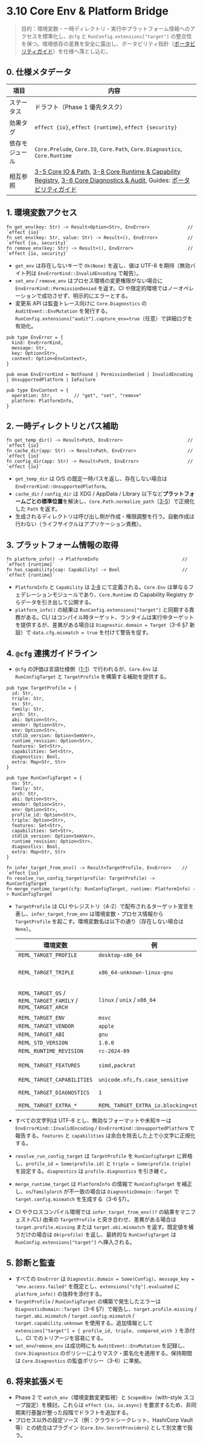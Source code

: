 # 3.10 Core Env & Platform Bridge

> 目的：環境変数・一時ディレクトリ・実行中プラットフォーム情報へのアクセスを標準化し、`@cfg` と `RunConfig.extensions["target"]` の整合性を保つ。環境依存の差異を安全に露出し、ポータビリティ指針（[ポータビリティガイド](guides/portability.md)）を仕様へ落とし込む。

## 0. 仕様メタデータ

| 項目 | 内容 |
| --- | --- |
| ステータス | ドラフト（Phase 1 優先タスク） |
| 効果タグ | `effect {io}`, `effect {runtime}`, `effect {security}` |
| 依存モジュール | `Core.Prelude`, `Core.IO`, `Core.Path`, `Core.Diagnostics`, `Core.Runtime` |
| 相互参照 | [3-5 Core IO & Path](3-5-core-io-path.md), [3-8 Core Runtime & Capability Registry](3-8-core-runtime-capability.md), [3-6 Core Diagnostics & Audit](3-6-core-diagnostics-audit.md), Guides: [ポータビリティガイド](guides/portability.md) |

## 1. 環境変数アクセス

```reml
fn get_env(key: Str) -> Result<Option<Str>, EnvError>              // `effect {io}`
fn set_env(key: Str, value: Str) -> Result<(), EnvError>           // `effect {io, security}`
fn remove_env(key: Str) -> Result<(), EnvError>                    // `effect {io, security}`
```

* `get_env` は存在しないキーで `Ok(None)` を返し、値は UTF-8 を期待（無効バイト列は `EnvErrorKind::InvalidEncoding` で報告）。
* `set_env` / `remove_env` はプロセス環境の変更権限がない場合に `EnvErrorKind::PermissionDenied` を返す。CI や限定的環境ではノーオペレーションで成功させず、明示的にエラーとする。 
* 変更系 API は監査トレース向けに `Core.Diagnostics` の `AuditEvent::EnvMutation` を発行する。`RunConfig.extensions["audit"].capture_env=true`（任意）で詳細ログを有効化。

```reml
pub type EnvError = {
  kind: EnvErrorKind,
  message: Str,
  key: Option<Str>,
  context: Option<EnvContext>,
}

pub enum EnvErrorKind = NotFound | PermissionDenied | InvalidEncoding | UnsupportedPlatform | IoFailure

pub type EnvContext = {
  operation: Str,        // "get", "set", "remove"
  platform: PlatformInfo,
}
```

## 2. 一時ディレクトリとパス補助

```reml
fn get_temp_dir() -> Result<Path, EnvError>                        // `effect {io}`
fn cache_dir(app: Str) -> Result<Path, EnvError>                   // `effect {io}`
fn config_dir(app: Str) -> Result<Path, EnvError>                  // `effect {io}`
```

* `get_temp_dir` は O/S の既定一時パスを返し、存在しない場合は `EnvErrorKind::UnsupportedPlatform`。
* `cache_dir` / `config_dir` は XDG / AppData / Library 以下など**プラットフォームごとの標準位置**を解決し、`Core.Path.normalize_path`（[3-5](3-5-core-io-path.md)）で正規化した `Path` を返す。
* 生成されるディレクトリは呼び出し側が作成・権限調整を行う。自動作成は行わない（ライフサイクルはアプリケーション責務）。

## 3. プラットフォーム情報の取得

```reml
fn platform_info() -> PlatformInfo                               // `effect {runtime}`
fn has_capability(cap: Capability) -> Bool                       // `effect {runtime}`
```

* `PlatformInfo` と `Capability` は [3-8](3-8-core-runtime-capability.md#platform-info) にて定義される。`Core.Env` は単なるフェデレーションモジュールであり、`Core.Runtime` の Capability Registry からデータを引き出して公開する。
* `platform_info()` の結果は `RunConfig.extensions["target"]` と同期する責務がある。CLI はコンパイル時ターゲット、ランタイムは実行中ターゲットを提供するが、差異がある場合は `Diagnostic.domain = Target`（3-6 §7 新設）で `data.cfg.mismatch = true` を付けて警告を促す。

## 4. `@cfg` 連携ガイドライン

* `@cfg` の評価は言語仕様側（[1-1](1-1-syntax.md#条件付きコンパイル属性-cfg)）で行われるが、`Core.Env` は `RunConfigTarget` と `TargetProfile` を構築する補助を提供する。

```reml
pub type TargetProfile = {
  id: Str,
  triple: Str,
  os: Str,
  family: Str,
  arch: Str,
  abi: Option<Str>,
  vendor: Option<Str>,
  env: Option<Str>,
  stdlib_version: Option<SemVer>,
  runtime_revision: Option<Str>,
  features: Set<Str>,
  capabilities: Set<Str>,
  diagnostics: Bool,
  extra: Map<Str, Str>
}

pub type RunConfigTarget = {
  os: Str,
  family: Str,
  arch: Str,
  abi: Option<Str>,
  vendor: Option<Str>,
  env: Option<Str>,
  profile_id: Option<Str>,
  triple: Option<Str>,
  features: Set<Str>,
  capabilities: Set<Str>,
  stdlib_version: Option<SemVer>,
  runtime_revision: Option<Str>,
  diagnostics: Bool,
  extra: Map<Str, Str>
}

fn infer_target_from_env() -> Result<TargetProfile, EnvError>    // `effect {io}`
fn resolve_run_config_target(profile: TargetProfile) -> RunConfigTarget
fn merge_runtime_target(cfg: RunConfigTarget, runtime: PlatformInfo) -> RunConfigTarget
```

* `TargetProfile` は CLI やレジストリ（4-2）で配布されるターゲット宣言を表し、`infer_target_from_env` は環境変数・プロセス情報から `TargetProfile` を起こす。環境変数名は以下の通り（存在しない場合は `None`）。

  | 環境変数 | 例 | 対応フィールド |
  | --- | --- | --- |
  | `REML_TARGET_PROFILE` | `desktop-x86_64` | `id` |
  | `REML_TARGET_TRIPLE`  | `x86_64-unknown-linux-gnu` | `triple`（`os`/`arch`/`vendor`/`abi` を分解） |
  | `REML_TARGET_OS` / `REML_TARGET_FAMILY` / `REML_TARGET_ARCH` | `linux` / `unix` / `x86_64` | `os`/`family`/`arch`（`TRIPLE` が無い場合のフォールバック） |
  | `REML_TARGET_ENV` | `msvc` | `env` |
  | `REML_TARGET_VENDOR` | `apple` | `vendor` |
  | `REML_TARGET_ABI` | `gnu` | `abi` |
  | `REML_STD_VERSION` | `1.0.0` | `stdlib_version` |
  | `REML_RUNTIME_REVISION` | `rc-2024-09` | `runtime_revision` |
  | `REML_TARGET_FEATURES` | `simd,packrat` | `features`（カンマ区切り） |
  | `REML_TARGET_CAPABILITIES` | `unicode.nfc,fs.case_sensitive` | `capabilities` |
  | `REML_TARGET_DIAGNOSTICS` | `1` | `diagnostics`（`true`/`false` も可） |
  | `REML_TARGET_EXTRA_*` | `REML_TARGET_EXTRA_io.blocking=strict` | `extra["io.blocking"]` |

* すべての文字列は UTF-8 とし、無効なフォーマットや未知キーは `EnvErrorKind::InvalidEncoding` / `EnvErrorKind::UnsupportedPlatform` で報告する。`features` と `capabilities` は余白を除去した上で小文字に正規化する。
* `resolve_run_config_target` は `TargetProfile` を `RunConfigTarget` に昇格し、`profile_id = Some(profile.id)` と `triple = Some(profile.triple)` を設定する。`diagnostics` は `profile.diagnostics` を引き継ぐ。
* `merge_runtime_target` は `PlatformInfo` の情報で `RunConfigTarget` を補正し、`os`/`family`/`arch` が不一致の場合は `DiagnosticDomain::Target` で `target.config.mismatch` を生成する（3-6 §7）。
* CI やクロスコンパイル環境では `infer_target_from_env()?` の結果をマニフェスト/CLI 由来の `TargetProfile` と突き合わせ、差異がある場合は `target.profile.missing` または `target.abi.mismatch` を返す。既定値を補うだけの場合は `Ok(profile)` を返し、最終的な `RunConfigTarget` は `RunConfig.extensions["target"]` へ挿入される。

## 5. 診断と監査

* すべての `EnvError` は `Diagnostic.domain = Some(Config)`、`message_key = "env.access.failed"` を既定とし、`extensions["cfg"].evaluated` に `platform_info()` の抜粋を添付する。
* `TargetProfile` / `RunConfigTarget` の構築で発生したエラーは `DiagnosticDomain::Target`（3-6 §7）で報告し、`target.profile.missing` / `target.abi.mismatch` / `target.config.mismatch` / `target.capability.unknown` を使用する。追加情報として `extensions["target"] = { profile_id, triple, compared_with }` を添付し、CI でのトリアージを容易にする。
* `set_env`/`remove_env` は成功時にも `AuditEvent::EnvMutation` を記録し、`Core.Diagnostics` のポリシーによりマスク・匿名化を適用する。保持期間は `Core.Diagnostics` の監査ポリシー（3-6）に準拠。

## 6. 将来拡張メモ

* Phase 2 で `watch_env`（環境変数変更監視）と `ScopedEnv`（with-style スコープ設定）を検討。これらは `effect {io, io.async}` を要求するため、非同期実行基盤が整った段階でドラフトを追加する。
* プロセス以外の設定ソース（例：クラウドシークレット、HashiCorp Vault 等）との統合はプラグイン (`Core.Env.SecretProviders`) として別文書で扱う。
